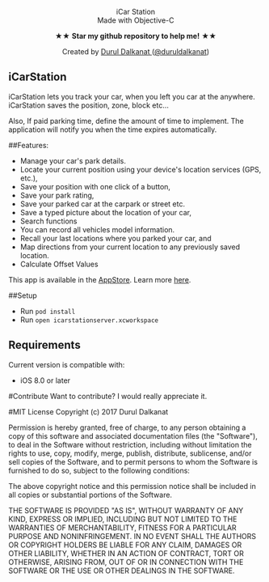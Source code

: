 <p align="center" > iCar Station <br/>Made with Objective-C<p/>
<p align="center" >★★ <b>Star my github repository to help me!</b> ★★</p>
<p align="center" >Created by <a href="http://durul.github.io">Durul Dalkanat </a> (<a href="http://www.twitter.com/duruldalkanat">@duruldalkanat</a>)</p>


## iCarStation
iCarStation lets you track your car, when you left you car at the anywhere. iCarStation saves the position, zone, block etc…

Also, If paid parking time, define the amount of time to implement. The application will notify you when the time expires automatically.

##Features:
* Manage your car's park details.
* Locate your current position using your device's location services (GPS, etc.),
* Save your position with one click of a button, 
* Save your park rating,
* Save your parked car at the carpark or street etc.
* Save a typed picture about the location of your car,
* Search functions
* You can record all vehicles model information.
* Recall your last locations where you parked your car, and
* Map directions from your current location to any previously saved location.
* Calculate Offset Values

This app is available in the [AppStore](https://itunes.apple.com/tr/app/icarstation/id720281578?mt=8). Learn more [here](http://www.icarstation.com).



##Setup
* Run ```pod install```
* Run ```open icarstationserver.xcworkspace```

## Requirements
Current version is compatible with:
* iOS 8.0 or later


#Contribute
Want to contribute? I would really appreciate it.


#MIT License
Copyright (c) 2017 Durul Dalkanat

Permission is hereby granted, free of charge, to any person obtaining a copy of this software and associated documentation files (the "Software"), to deal in the Software without restriction, including without limitation the rights to use, copy, modify, merge, publish, distribute, sublicense, and/or sell copies of the Software, and to permit persons to whom the Software is furnished to do so, subject to the following conditions:

The above copyright notice and this permission notice shall be included in all copies or substantial portions of the Software.

THE SOFTWARE IS PROVIDED "AS IS", WITHOUT WARRANTY OF ANY KIND, EXPRESS OR IMPLIED, INCLUDING BUT NOT LIMITED TO THE WARRANTIES OF MERCHANTABILITY, FITNESS FOR A PARTICULAR PURPOSE AND NONINFRINGEMENT. IN NO EVENT SHALL THE AUTHORS OR COPYRIGHT HOLDERS BE LIABLE FOR ANY CLAIM, DAMAGES OR OTHER LIABILITY, WHETHER IN AN ACTION OF CONTRACT, TORT OR OTHERWISE, ARISING FROM, OUT OF OR IN CONNECTION WITH THE SOFTWARE OR THE USE OR OTHER DEALINGS IN THE SOFTWARE.
